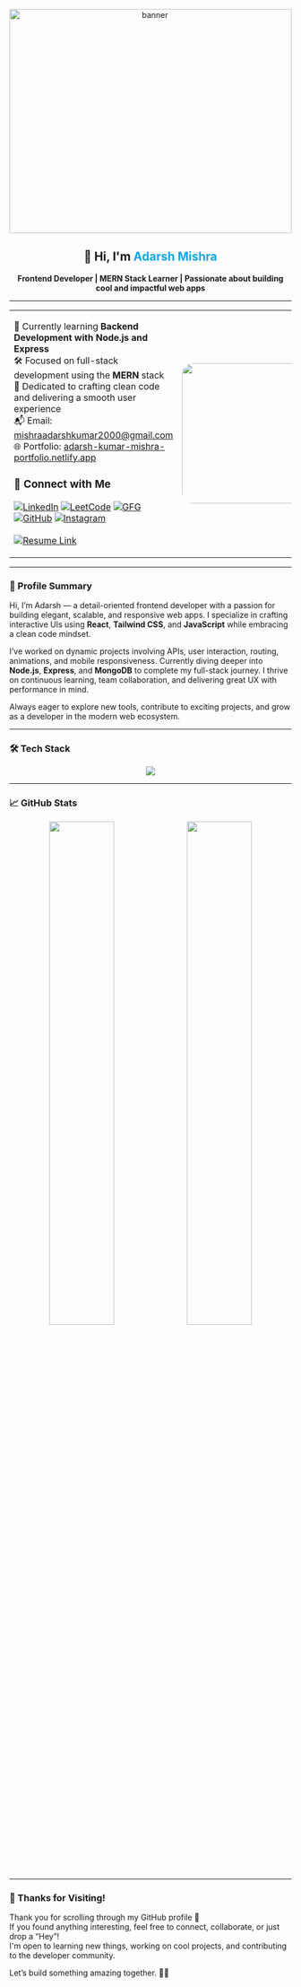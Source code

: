 <!-- Banner Image -->
<p align="center">
  <img width="100%" height="400" alt="banner" src="https://drive.google.com/uc?export=view&id=1sPdHKKIKufHoDRLOEFOkV3GJ5CzFwwiX" />
</p>
<!-- Intro Section -->
<h2 align="center">👋 Hi, I'm <span style="color:#0ea5e9">Adarsh Mishra</span></h2>
<p align="center"><b>Frontend Developer | MERN Stack Learner | Passionate about building cool and impactful web apps</b></p>

---

<!-- About + Image + Resume Section -->
<table width="100%">
  <tr>
    <td valign="top" width="60%">

🔭 Currently learning **Backend Development with Node.js and Express**  
🛠️ Focused on full-stack development using the **MERN** stack  
🎯 Dedicated to crafting clean code and delivering a smooth user experience  
📬 Email: [mishraadarshkumar2000@gmail.com](mailto:mishraadarshkumar2000@gmail.com)  
🌐 Portfolio: [adarsh-kumar-mishra-portfolio.netlify.app](https://adarsh-kumar-mishra-portfolio.netlify.app/)

### 🔗 Connect with Me  
[![LinkedIn](https://img.shields.io/badge/-LinkedIn-blue?style=flat&logo=linkedin&link=https://linkedin.com/in/adarsh-mishra-ad)](https://linkedin.com/in/adarsh-mishra-ad)
[![LeetCode](https://img.shields.io/badge/-LeetCode-orange?style=flat&logo=leetcode&link=https://leetcode.com/mishraad2024)](https://leetcode.com/mishraad2024)
[![GFG](https://img.shields.io/badge/-GFG-darkgreen?style=flat&logo=geeksforgeeks&link=https://auth.geeksforgeeks.org/user/ad4498/profile)](https://auth.geeksforgeeks.org/user/ad4498/profile)
[![GitHub](https://img.shields.io/badge/-GitHub-black?style=flat&logo=github&link=https://github.com/adarsh4489)](https://github.com/adarsh4489)
[![Instagram](https://img.shields.io/badge/-Instagram-E4405F?style=flat&logo=instagram&logoColor=white)](https://www.instagram.com/mishra_ad0111/)
<br><br>
<a href="https://drive.google.com/file/d/16VPA7xAviJskO4VfddkB0DkHx7DhD7Ks/view?usp=sharing" target="_blank">
    <img src="https://img.shields.io/badge/📄 Resume-%230077B5?style=for-the-badge" alt="Resume Link"/>
  </a>
</td>
<td width="40%" align="center">
  <img src="https://drive.google.com/uc?export=view&id=1tFKeo5KHatcAchvOAv1TWszhKyv_c9p1"
       width="250" style="border-radius: 20px;" />
  
</td>


  </tr>
</table>

---

### 🌟 Profile Summary

Hi, I’m Adarsh — a detail-oriented frontend developer with a passion for building elegant, scalable, and responsive web apps. I specialize in crafting interactive UIs using **React**, **Tailwind CSS**, and **JavaScript** while embracing a clean code mindset.

I’ve worked on dynamic projects involving APIs, user interaction, routing, animations, and mobile responsiveness. Currently diving deeper into **Node.js**, **Express**, and **MongoDB** to complete my full-stack journey. I thrive on continuous learning, team collaboration, and delivering great UX with performance in mind.

Always eager to explore new tools, contribute to exciting projects, and grow as a developer in the modern web ecosystem.

---

### 🛠️ Tech Stack

<p align="center">
  <img src="https://skillicons.dev/icons?i=react,js,html,css,tailwind,bootstrap,redux,reactrouter,nodejs,express,mongodb,postman,git,github,vscode,babel,vite,cpp,replit,framer" />
</p>

---

### 📈 GitHub Stats

<p align="center">
  <img src="https://github-readme-stats.vercel.app/api?username=adarsh4489&show_icons=true&theme=tokyonight" width="48%" />
  <img src="https://github-readme-streak-stats.herokuapp.com/?user=adarsh4489&theme=tokyonight" width="48%" />
</p>


---

### 🙌 Thanks for Visiting!

Thank you for scrolling through my GitHub profile 🙌  
If you found anything interesting, feel free to connect, collaborate, or just drop a “Hey”!  
I'm open to learning new things, working on cool projects, and contributing to the developer community.  

Let’s build something amazing together. 🚀✨  
